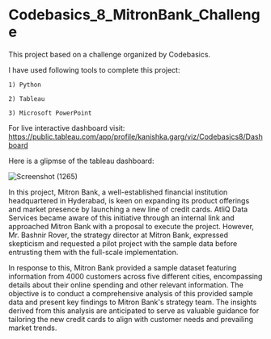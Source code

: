 # Codebasics_8_MitronBank_Challenge
This project based on a challenge organized by Codebasics. 

I have used following tools to complete this project:

    1) Python
    
    2) Tableau
    
    3) Microsoft PowerPoint    

For live interactive dashboard visit: https://public.tableau.com/app/profile/kanishka.garg/viz/Codebasics8/Dashboard

Here is a glipmse of the tableau dashboard:

![Screenshot (1265)](https://github.com/kanishkagargg/Codebasics_8_MitronBank/assets/140965958/a551655a-1948-4028-9c28-aab7201ff166)

    
In this project, Mitron Bank, a well-established financial institution headquartered in Hyderabad, is keen on expanding its product offerings and market presence by launching a new line of credit cards. AtliQ Data Services became aware of this initiative through an internal link and approached Mitron Bank with a proposal to execute the project. However, Mr. Bashnir Rover, the strategy director at Mitron Bank, expressed skepticism and requested a pilot project with the sample data before entrusting them with the full-scale implementation.

In response to this, Mitron Bank provided a sample dataset featuring information from 4000 customers across five different cities, encompassing details about their online spending and other relevant information. The objective is to conduct a comprehensive analysis of this provided sample data and present key findings to Mitron Bank's strategy team. The insights derived from this analysis are anticipated to serve as valuable guidance for tailoring the new credit cards to align with customer needs and prevailing market trends.  
